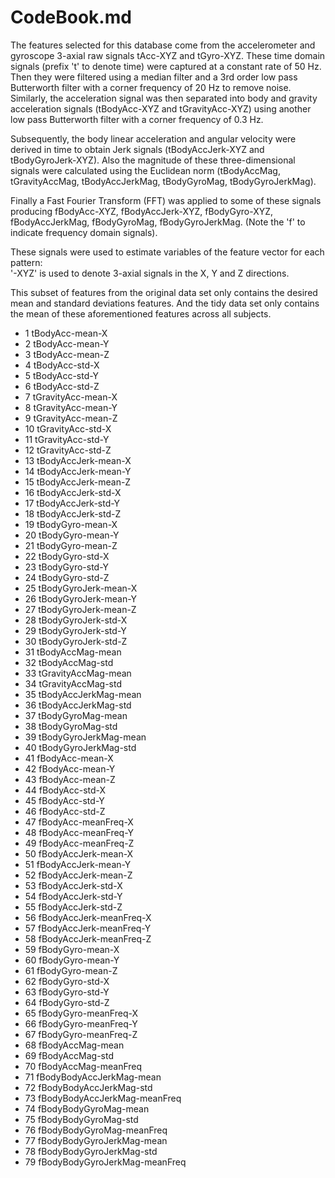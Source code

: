 # CodeBook.md

The features selected for this database come from the accelerometer and gyroscope 3-axial raw signals tAcc-XYZ and tGyro-XYZ. These time domain signals (prefix 't' to denote time) were captured at a constant rate of 50 Hz. Then they were filtered using a median filter and a 3rd order low pass Butterworth filter with a corner frequency of 20 Hz to remove noise. Similarly, the acceleration signal was then separated into body and gravity acceleration signals (tBodyAcc-XYZ and tGravityAcc-XYZ) using another low pass Butterworth filter with a corner frequency of 0.3 Hz. 

Subsequently, the body linear acceleration and angular velocity were derived in time to obtain Jerk signals (tBodyAccJerk-XYZ and tBodyGyroJerk-XYZ). Also the magnitude of these three-dimensional signals were calculated using the Euclidean norm (tBodyAccMag, tGravityAccMag, tBodyAccJerkMag, tBodyGyroMag, tBodyGyroJerkMag). 

Finally a Fast Fourier Transform (FFT) was applied to some of these signals producing fBodyAcc-XYZ, fBodyAccJerk-XYZ, fBodyGyro-XYZ, fBodyAccJerkMag, fBodyGyroMag, fBodyGyroJerkMag. (Note the 'f' to indicate frequency domain signals). 

These signals were used to estimate variables of the feature vector for each pattern:  
'-XYZ' is used to denote 3-axial signals in the X, Y and Z directions.

This subset of features from the original data set only contains the desired mean and 
standard deviations features.  And the tidy data set only contains the mean of these aforementioned features across all subjects.

*	1	tBodyAcc-mean-X
*	2	tBodyAcc-mean-Y
*	3	tBodyAcc-mean-Z
*	4	tBodyAcc-std-X
*	5	tBodyAcc-std-Y
*	6	tBodyAcc-std-Z
*	7	tGravityAcc-mean-X
*	8	tGravityAcc-mean-Y
*	9	tGravityAcc-mean-Z
*	10	tGravityAcc-std-X
*	11	tGravityAcc-std-Y
*	12	tGravityAcc-std-Z
*	13	tBodyAccJerk-mean-X
*	14	tBodyAccJerk-mean-Y
*	15	tBodyAccJerk-mean-Z
*	16	tBodyAccJerk-std-X
*	17	tBodyAccJerk-std-Y
*	18	tBodyAccJerk-std-Z
*	19	tBodyGyro-mean-X
*	20	tBodyGyro-mean-Y
*	21	tBodyGyro-mean-Z
*	22	tBodyGyro-std-X
*	23	tBodyGyro-std-Y
*	24	tBodyGyro-std-Z
*	25	tBodyGyroJerk-mean-X
*	26	tBodyGyroJerk-mean-Y
*	27	tBodyGyroJerk-mean-Z
*	28	tBodyGyroJerk-std-X
*	29	tBodyGyroJerk-std-Y
*	30	tBodyGyroJerk-std-Z
*	31	tBodyAccMag-mean
*	32	tBodyAccMag-std
*	33	tGravityAccMag-mean
*	34	tGravityAccMag-std
*	35	tBodyAccJerkMag-mean
*	36	tBodyAccJerkMag-std
*	37	tBodyGyroMag-mean
*	38	tBodyGyroMag-std
*	39	tBodyGyroJerkMag-mean
*	40	tBodyGyroJerkMag-std
*	41	fBodyAcc-mean-X
*	42	fBodyAcc-mean-Y
*	43	fBodyAcc-mean-Z
*	44	fBodyAcc-std-X
*	45	fBodyAcc-std-Y
*	46	fBodyAcc-std-Z
*	47	fBodyAcc-meanFreq-X
*	48	fBodyAcc-meanFreq-Y
*	49	fBodyAcc-meanFreq-Z
*	50	fBodyAccJerk-mean-X
*	51	fBodyAccJerk-mean-Y
*	52	fBodyAccJerk-mean-Z
*	53	fBodyAccJerk-std-X
*	54	fBodyAccJerk-std-Y
*	55	fBodyAccJerk-std-Z
*	56	fBodyAccJerk-meanFreq-X
*	57	fBodyAccJerk-meanFreq-Y
*	58	fBodyAccJerk-meanFreq-Z
*	59	fBodyGyro-mean-X
*	60	fBodyGyro-mean-Y
*	61	fBodyGyro-mean-Z
*	62	fBodyGyro-std-X
*	63	fBodyGyro-std-Y
*	64	fBodyGyro-std-Z
*	65	fBodyGyro-meanFreq-X
*	66	fBodyGyro-meanFreq-Y
*	67	fBodyGyro-meanFreq-Z
*	68	fBodyAccMag-mean
*	69	fBodyAccMag-std
*	70	fBodyAccMag-meanFreq
*	71	fBodyBodyAccJerkMag-mean
*	72	fBodyBodyAccJerkMag-std
*	73	fBodyBodyAccJerkMag-meanFreq
*	74	fBodyBodyGyroMag-mean
*	75	fBodyBodyGyroMag-std
*	76	fBodyBodyGyroMag-meanFreq
*	77	fBodyBodyGyroJerkMag-mean
*	78	fBodyBodyGyroJerkMag-std
*	79	fBodyBodyGyroJerkMag-meanFreq